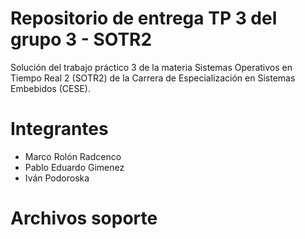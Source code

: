 # Repositorio de entrega TP 3 del grupo 3 - SOTR2
Solución del trabajo práctico 3 de la materia Sistemas Operativos en Tiempo Real 2 (SOTR2) de la Carrera de Especialización en Sistemas Embebidos (CESE). 

# Integrantes
- Marco Rolón Radcenco
- Pablo Eduardo Gimenez
- Iván Podoroska

# Archivos soporte

